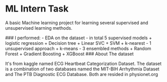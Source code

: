 # ML Intern Task 
<p>A basic Machine learning project for learning several supervised and unsupervised learning methods.</p>
### I performed:
- EDA on the dataset
- in total 5 supervised models
  + logistic regression
  + Decision tree
  + Linear SVC
  + SVM
  + k-nearest
- 1 unsupervised approach
  + k-means
- 3 ensembled methods
  + Random Forest
  + Gradient Boosting
  + XGBoost
### About The dataset
<p>It's from kaggle named ECG Heartbeat Categorization Dataset. The dataset is a combination of two databases named the MIT-BIH Arrhythmia Dataset and The PTB Diagnostic ECG Database. Both are resided in physionet.org</p>
